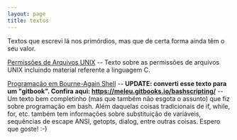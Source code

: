 ```yaml
---
layout: page
title: textos
---
```

Textos que escrevi lá nos primórdios, mas que de certa forma ainda têm o
seu valor.

[Permissões de Arquivos UNIX](/txts/permissoes.txt) -- Texto
sobre as permissões de arquivos UNIX incluindo material referente a linguagem C.

[Programação em Bourne-Again Shell](/txts/bashscripting.txt) -- **UPDATE: converti esse texto
para um "gitbook". Confira aqui: https://meleu.gitbooks.io/bashscripting/** --
Um texto bem completinho (mas que também não esgota o assunto) que fiz sobre
programação em bash. Além daquelas coisas
tradicionais de if, while, for, etc. também tem informações sobre
substituição de variáveis, sequências de escape ANSI,
getopts, dialog, entre outras coisas. Espero que goste! :-)
